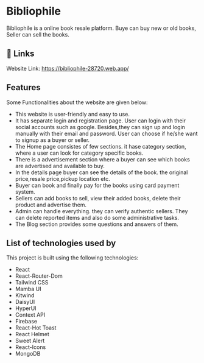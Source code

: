 # Bibliophile

Bibliophile is a online book resale platform. Buye can buy new or old books, Seller can sell the books. 


## 🔗 Links
Website Link: https://bibliophile-28720.web.app/


## Features

Some Functionalities about the website are given below:

- This website is user-friendly and easy to use.
- It has separate login and registration page. User can login with their social accounts such as google. Besides,they can sign up and login manually with their email and password. User can choose if he/she want to signup as a buyer or seller. 
- The Home page consistes of few sections. it hase category section, where a user can look for category specific books.
- There is a advertisement section where a buyer can see which books are advertised and available to buy.
- In the details page buyer can see the details of the book. the original price,resale price,pickup location etc.
- Buyer can book and finally pay for the books using card payment system.
- Sellers can add books to sell, view their added books, delete their product and advertise them.
- Admin can handle everything. they can verify authentic sellers. They can delete reported items and also do some administrative tasks.
- The Blog section provides some questions and answers of them.


## List of technologies used by 

This project is built using the following technologies:

- React
- React-Router-Dom
- Tailwind CSS
- Mamba UI
- Kitwind
- DaisyUI
- HyperUI
- Context API 
- Firebase
- React-Hot Toast
- React Helmet
- Sweet Alert
- React-Icons
- MongoDB
